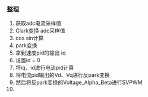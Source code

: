 ### 整理
1. 获取adc电流采样值
2. Clark变换 adc采样值
3. cos sin计算
4. park变换
5. 拿到速度pid的输出 iq 
6. 设置id = 0
7. 将iq、id进行电流pid计算
8. 将电流pid输出的Vd、Vq进行反park变换
9. 然后将反park变换的Voltage_Alpha_Beta进行SVPWM
10. 